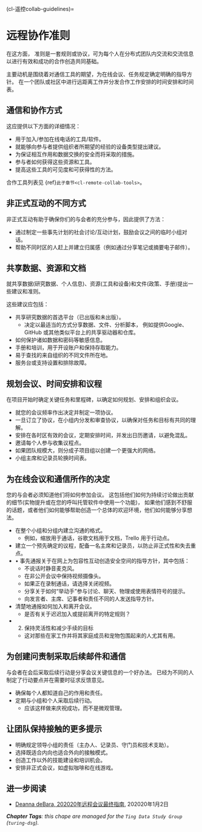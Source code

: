 (cl-遥控collab-guidelines)=
# 远程协作准则

在这方面， 准则是一套规则或协议，可为每个人在分布式团队内交流和交流信息以进行有效和成功的合作创造共同基础。

主要动机是围绕着对通信工具的期望，为在线会议、任务规定确定明确的指导方针。 在一个团队或社区中进行远距离工作并分发合作工作安排的时间安排和时间表。

## 通信和协作方式
<!---Add details and more points point to other chapters for details--->

这应提供以下方面的详细情况：
- 用于加入/参加在线电话的工具/软件。
- 就能够向参与者提供组织者所期望的经验的设备类型提出建议。
- 为保证相互作用和数据交换的安全而将采取的措施。
- 参与者如何获得这些资源和工具。
- 提高这些工具的可见度和可获得性的方法。

合作工具列表见 {ref}`此子章节<cl-remote-collab-tools>`。

## 非正式互动的不同方式
<!---Add details and more points point to other chapters for details--->
非正式互动有助于确保你们的与会者的充分参与，因此提供了方法：
- 通过制定一些事先计划的社会讨论/互动计划，鼓励会议之间的临时小组对话。
- 帮助不同时区的人赶上并建立归属感（例如通过分享笔记或摘要电子邮件）。

## 共享数据、资源和文档
<!---Add details and more points point to other chapters for details--->
就共享数据(研究数据、个人信息)、资源(工具和设备)和文件(政策、手册)提出一些建议和准则。

这些建议应包括：
- 共享研究数据的首选平台（已出版和未出版）。
  - 决定以最适当的方式分享数据、文件、分析脚本， 例如提供Google、 GitHub 或其他类似平台上的共享驱动器和仓库。
- 如何保护诸如数据和密码等敏感信息。
- 手册和培训，用于开设账户和保持存取能力。
- 易于查找的来自组织的不同文件所在地。
- 服务台或支持设置和排除故障。

## 规划会议、时间安排和议程
<!---Add details and more points point to other chapters for details--->
在项目开始时确定关键任务和里程碑，以确定如何规划、安排和组织会议。
- 就您的会议频率作出决定并制定一项协议。
- 一旦订立了协议，在小组内分发和审查协议，以确保对任务和目标有共同的理解。
- 安排在各时区有效的会议，定期安排时间，并发出日历邀请，以避免混乱。
- 邀请每个人参与收集议程点。
- 如果团队规模大，则分成子项目组以创建一个更强大的网络。
- 小组主席和记录员轮换时间表。

## 为在线会议和通信所作的决定
<!---Add details and more points point to other chapters for details--->
您的与会者必须知道他们将如何参加会议。 这包括他们如何为持续讨论做出贡献的细节(实物提升或在您的呼叫托管软件中使用一个功能)， 如果他们感到不舒服的话题，或者他们如何能够帮助创造一个总体的欢迎环境，他们如何能够分享想法。
- 在整个小组和分组内建立沟通的格式。
  - 例如，缩放用于通话，谷歌文档用于文档，Trello 用于行动点。
- 建立一个预先确定的议程，配备一名主席和记录员，以防止非正式性和失去重点。
- • 事先通报关于在网上为包容性互动创造安全空间的指导方针，其中包括：
  - 不说话时静音麦克风。
  - 在非公开会议中保持视频摄像头。
  - 如果正在录制通话，请选择关闭视频。
  - 分享关于如何“举动手”参与讨论、聊天、物理或使用表情符号的提示。
  - 向发言者、主席、记事者和责任不同的人发送指导方针。
- 清楚地通报如何加入和离开会议。
  - 是否有关于迟迟加入或提前离开的特定规则？
- 2. 保持灵活性和减少手续的目标
  - 这对那些在家工作并将其家庭成员和宠物包围起来的人尤其有用。

## 为创建问责制采取后续邮件和通信
<!---Add details and more points point to other chapters for details--->
与会者在会后采取后续行动是分享会议关键信息的一个好办法。 已经为不同的人制定了行动要点并在需要时征求反馈意见。
- 确保每个人都知道自己的作用和责任。
- 定期与小组和个人采取后续行动。
  - 应该这样做来庆祝成功，而不是微观管理。

## 让团队保持接触的更多提示
<!---Add details and more points point to other chapters for details--->
- 明确规定领导小组的责任（主办人、记录员、守门员和技术支助）。
- 选择既适合内向也适合外向的接触模式。
- 创造工作以外的技能建设和培训机会。
- 安排非正式会议，如虚拟咖啡和在线游戏。

## 进一步阅读

- [Deanna deBara, 202020年远程会议最终指南](https://slackhq.com/ultimate-guide-remote-meetings), 202020年1月2日

***Chapter Tags**: this chape are managed for the `Ting Data Study Group` (`turing-dsg`).*
